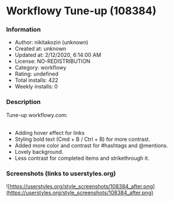# Workflowy Tune-up (108384)

### Information
- Author: nikitakozin (unknown)
- Created at: unknown
- Updated at: 2/12/2020, 6:14:00 AM
- License: NO-REDISTRIBUTION
- Category: workflowy
- Rating: undefined
- Total installs: 422
- Weekly installs: 0


### Description
Tune-up workflowy.com:<br>
<br>
- Adding hover effect for links<br>
- Styling bold text (Cmd + B / Ctrl + B) for more contrast.<br>
- Added more color and contrast for #hashtags and @mentions.<br>
- Lovely background.<br>
- Less contrast for completed items and strikethrough it.<br>


### Screenshots (links to userstyles.org)
![https://userstyles.org/style_screenshots/108384_after.png](https://userstyles.org/style_screenshots/108384_after.png)


